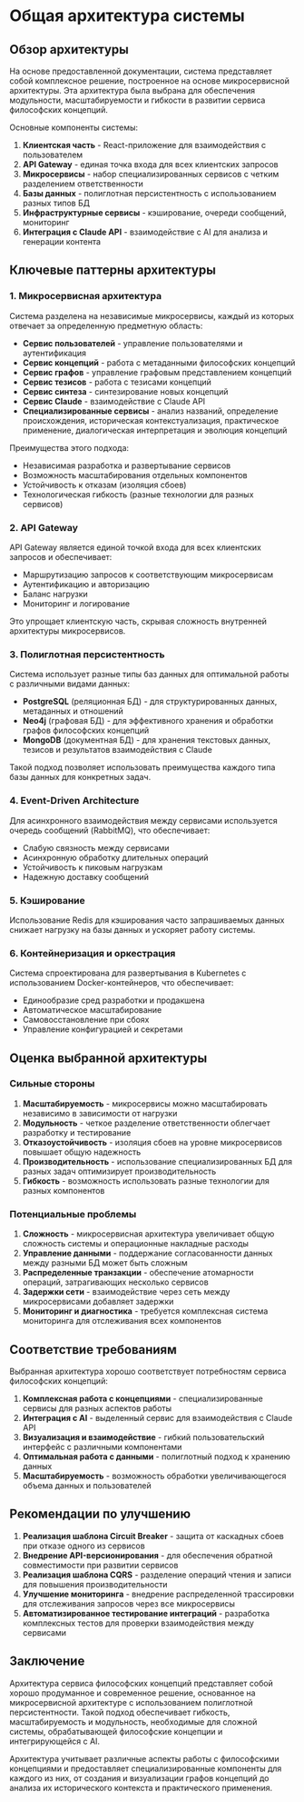 # Общая архитектура системы

## Обзор архитектуры

На основе предоставленной документации, система представляет собой комплексное решение, построенное на основе микросервисной архитектуры. Эта архитектура была выбрана для обеспечения модульности, масштабируемости и гибкости в развитии сервиса философских концепций.

Основные компоненты системы:

1. **Клиентская часть** - React-приложение для взаимодействия с пользователем
2. **API Gateway** - единая точка входа для всех клиентских запросов
3. **Микросервисы** - набор специализированных сервисов с четким разделением ответственности
4. **Базы данных** - полиглотная персистентность с использованием разных типов БД
5. **Инфраструктурные сервисы** - кэширование, очереди сообщений, мониторинг
6. **Интеграция с Claude API** - взаимодействие с AI для анализа и генерации контента

## Ключевые паттерны архитектуры

### 1. Микросервисная архитектура

Система разделена на независимые микросервисы, каждый из которых отвечает за определенную предметную область:

- **Сервис пользователей** - управление пользователями и аутентификация
- **Сервис концепций** - работа с метаданными философских концепций
- **Сервис графов** - управление графовым представлением концепций
- **Сервис тезисов** - работа с тезисами концепций
- **Сервис синтеза** - синтезирование новых концепций
- **Сервис Claude** - взаимодействие с Claude API
- **Специализированные сервисы** - анализ названий, определение происхождения, историческая контекстуализация, практическое применение, диалогическая интерпретация и эволюция концепций

Преимущества этого подхода:
- Независимая разработка и развертывание сервисов
- Возможность масштабирования отдельных компонентов
- Устойчивость к отказам (изоляция сбоев)
- Технологическая гибкость (разные технологии для разных сервисов)

### 2. API Gateway

API Gateway является единой точкой входа для всех клиентских запросов и обеспечивает:
- Маршрутизацию запросов к соответствующим микросервисам
- Аутентификацию и авторизацию
- Баланс нагрузки
- Мониторинг и логирование

Это упрощает клиентскую часть, скрывая сложность внутренней архитектуры микросервисов.

### 3. Полиглотная персистентность

Система использует разные типы баз данных для оптимальной работы с различными видами данных:

- **PostgreSQL** (реляционная БД) - для структурированных данных, метаданных и отношений
- **Neo4j** (графовая БД) - для эффективного хранения и обработки графов философских концепций
- **MongoDB** (документная БД) - для хранения текстовых данных, тезисов и результатов взаимодействия с Claude

Такой подход позволяет использовать преимущества каждого типа базы данных для конкретных задач.

### 4. Event-Driven Architecture

Для асинхронного взаимодействия между сервисами используется очередь сообщений (RabbitMQ), что обеспечивает:
- Слабую связность между сервисами
- Асинхронную обработку длительных операций
- Устойчивость к пиковым нагрузкам
- Надежную доставку сообщений

### 5. Кэширование

Использование Redis для кэширования часто запрашиваемых данных снижает нагрузку на базы данных и ускоряет работу системы.

### 6. Контейнеризация и оркестрация

Система спроектирована для развертывания в Kubernetes с использованием Docker-контейнеров, что обеспечивает:
- Единообразие сред разработки и продакшена
- Автоматическое масштабирование
- Самовосстановление при сбоях
- Управление конфигурацией и секретами

## Оценка выбранной архитектуры

### Сильные стороны

1. **Масштабируемость** - микросервисы можно масштабировать независимо в зависимости от нагрузки
2. **Модульность** - четкое разделение ответственности облегчает разработку и тестирование
3. **Отказоустойчивость** - изоляция сбоев на уровне микросервисов повышает общую надежность
4. **Производительность** - использование специализированных БД для разных задач оптимизирует производительность
5. **Гибкость** - возможность использовать разные технологии для разных компонентов

### Потенциальные проблемы

1. **Сложность** - микросервисная архитектура увеличивает общую сложность системы и операционные накладные расходы
2. **Управление данными** - поддержание согласованности данных между разными БД может быть сложным
3. **Распределенные транзакции** - обеспечение атомарности операций, затрагивающих несколько сервисов
4. **Задержки сети** - взаимодействие через сеть между микросервисами добавляет задержки
5. **Мониторинг и диагностика** - требуется комплексная система мониторинга для отслеживания всех компонентов

## Соответствие требованиям

Выбранная архитектура хорошо соответствует потребностям сервиса философских концепций:

1. **Комплексная работа с концепциями** - специализированные сервисы для разных аспектов работы
2. **Интеграция с AI** - выделенный сервис для взаимодействия с Claude API
3. **Визуализация и взаимодействие** - гибкий пользовательский интерфейс с различными компонентами
4. **Оптимальная работа с данными** - полиглотный подход к хранению данных
5. **Масштабируемость** - возможность обработки увеличивающегося объема данных и пользователей

## Рекомендации по улучшению

1. **Реализация шаблона Circuit Breaker** - защита от каскадных сбоев при отказе одного из сервисов
2. **Внедрение API-версионирования** - для обеспечения обратной совместимости при развитии сервисов
3. **Реализация шаблона CQRS** - разделение операций чтения и записи для повышения производительности
4. **Улучшение мониторинга** - внедрение распределенной трассировки для отслеживания запросов через все микросервисы
5. **Автоматизированное тестирование интеграций** - разработка комплексных тестов для проверки взаимодействия между сервисами

## Заключение

Архитектура сервиса философских концепций представляет собой хорошо продуманное и современное решение, основанное на микросервисной архитектуре с использованием полиглотной персистентности. Такой подход обеспечивает гибкость, масштабируемость и модульность, необходимые для сложной системы, обрабатывающей философские концепции и интегрирующейся с AI.

Архитектура учитывает различные аспекты работы с философскими концепциями и предоставляет специализированные компоненты для каждого из них, от создания и визуализации графов концепций до анализа их исторического контекста и практического применения.